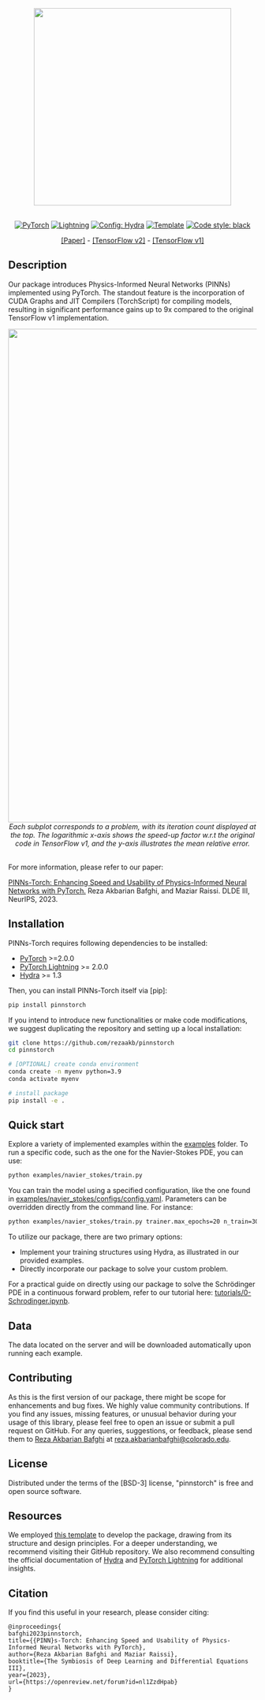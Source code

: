 <div align="center">

<img src="http://drive.google.com/uc?export=view&id=1Sqz8yYnij-7Vjl-4laOxBBCdhE0eDCDe" width="400">
</br>
</br>

<a href="https://pytorch.org/get-started/locally/"><img alt="PyTorch" src="https://img.shields.io/badge/PyTorch-ee4c2c?logo=pytorch&logoColor=white"></a>
<a href="https://pytorchlightning.ai/"><img alt="Lightning" src="https://img.shields.io/badge/-Lightning-792ee5?logo=pytorchlightning&logoColor=white"></a>
<a href="https://hydra.cc/"><img alt="Config: Hydra" src="https://img.shields.io/badge/Config-Hydra-89b8cd"></a>
<a href="https://github.com/ashleve/lightning-hydra-template"><img alt="Template" src="https://img.shields.io/badge/-Lightning--Hydra--Template-017F2F?style=flat&logo=github&labelColor=gray"></a>
[![Code style: black](https://img.shields.io/badge/code%20style-black-000000.svg)](https://github.com/psf/black)

<a href="https://openreview.net/forum?id=nl1ZzdHpab">[Paper]</a> - <a href="https://github.com/rezaakb/pinns-tf2">[TensorFlow v2]</a> - <a href="https://github.com/maziarraissi/PINNs">[TensorFlow v1]</a>
</div>

## Description

Our package introduces Physics-Informed Neural Networks (PINNs) implemented using PyTorch. The standout feature is the incorporation of CUDA Graphs and JIT Compilers (TorchScript) for compiling models, resulting in significant performance gains up to 9x compared to the original TensorFlow v1 implementation.

<div align="center">
<img src="http://drive.google.com/uc?export=view&id=1WVZSSQwFAyNAkSqNgvZqok2vkPhpoERy" width="1000">
</br>
<em>Each subplot corresponds to a problem, with its iteration count displayed at the
top. The logarithmic x-axis shows the speed-up factor w.r.t the original code in TensorFlow v1, and the y-axis illustrates the mean relative error.</em>
</div>
</br>


For more information, please refer to our paper:

<a href="https://openreview.net/forum?id=nl1ZzdHpab">PINNs-Torch: Enhancing Speed and Usability of Physics-Informed Neural Networks with PyTorch.</a> Reza Akbarian Bafghi, and Maziar Raissi. DLDE III, NeurIPS, 2023.

## Installation

PINNs-Torch requires following dependencies to be installed:

- [PyTorch](https://pytorch.org) >=2.0.0
- [PyTorch Lightning](https://lightning.ai/) >= 2.0.0
- [Hydra](https://hydra.cc/docs/intro/) >= 1.3

Then, you can install PINNs-Torch itself via \[pip\]:

```bash
pip install pinnstorch
```

If you intend to introduce new functionalities or make code modifications, we suggest duplicating the repository and setting up a local installation:

```bash
git clone https://github.com/rezaakb/pinnstorch
cd pinnstorch

# [OPTIONAL] create conda environment
conda create -n myenv python=3.9
conda activate myenv

# install package
pip install -e .
```

## Quick start

Explore a variety of implemented examples within the [examples](examples) folder. To run a specific code, such as the one for the Navier-Stokes PDE, you can use:

```bash
python examples/navier_stokes/train.py
```

You can train the model using a specified configuration, like the one found in [examples/navier_stokes/configs/config.yaml](examples/navier_stokes/configs/config.yaml). Parameters can be overridden directly from the command line. For instance:

```bash
python examples/navier_stokes/train.py trainer.max_epochs=20 n_train=3000
```

To utilize our package, there are two primary options:

- Implement your training structures using Hydra, as illustrated in our provided examples.
- Directly incorporate our package to solve your custom problem.

For a practical guide on directly using our package to solve the Schrödinger PDE in a continuous forward problem, refer to our tutorial here: [tutorials/0-Schrodinger.ipynb](tutorials/0-Schrodinger.ipynb).

## Data

The data located on the server and will be downloaded automatically upon running each example.

## Contributing

As this is the first version of our package, there might be scope for enhancements and bug fixes. We highly value community contributions. If you find any issues, missing features, or unusual behavior during your usage of this library, please feel free to open an issue or submit a pull request on GitHub. For any queries, suggestions, or feedback, please send them to [Reza Akbarian Bafghi](https://www.linkedin.com/in/rezaakbarian/) at [reza.akbarianbafghi@colorado.edu](mailto:reza.akbarianbafghi@colorado.edu).

## License

Distributed under the terms of the \[BSD-3\] license, "pinnstorch" is free and open source software.

## Resources

We employed [this template](https://github.com/ashleve/lightning-hydra-template) to develop the package, drawing from its structure and design principles. For a deeper understanding, we recommend visiting their GitHub repository. We also recommend consulting the official documentation of [Hydra](https://hydra.cc/docs/intro/) and [PyTorch Lightning](https://lightning.ai/) for additional insights.


## Citation
If you find this useful in your research, please consider citing:
```
@inproceedings{
bafghi2023pinnstorch,
title={{PINN}s-Torch: Enhancing Speed and Usability of Physics-Informed Neural Networks with PyTorch},
author={Reza Akbarian Bafghi and Maziar Raissi},
booktitle={The Symbiosis of Deep Learning and Differential Equations III},
year={2023},
url={https://openreview.net/forum?id=nl1ZzdHpab}
}
```
